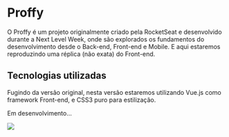 # Proffy

O Proffy é um projeto originalmente criado pela RocketSeat e desenvolvido durante
a Next Level Week, onde são explorados os fundamentos do desenvolvimento desde o Back-end, Front-end e Mobile. E aqui estaremos reproduzindo uma réplica (não exata) do Front-end.

## Tecnologias utilizadas

Fugindo da versão original, nesta versão estaremos utilizando Vue.js como framework
Front-end, e CSS3 puro para estilização.

Em desenvolvimento...

<img src="src/proffy gif.gif">
